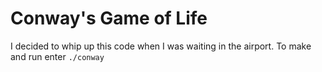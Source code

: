 # Conway's Game of Life
I decided to whip up this code when I was waiting in the airport. To make and run enter `./conway`
